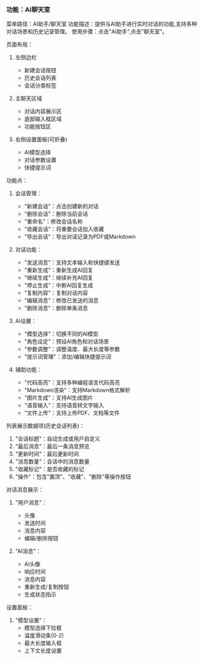 ### 功能：AI聊天室
菜单路径：AI助手/聊天室
功能描述：提供与AI助手进行实时对话的功能,支持多种对话场景和历史记录管理。
使用步骤：点击"AI助手",点击"聊天室"。

页面布局：
1. 左侧边栏
   - 新建会话按钮
   - 历史会话列表
   - 会话分类标签

2. 主聊天区域
   - 对话内容展示区
   - 底部输入框区域
   - 功能按钮区

3. 右侧设置面板(可折叠)
   - AI模型选择
   - 对话参数设置
   - 快捷提示词

功能点：
1. 会话管理：
   - "新建会话"：点击创建新的对话
   - "删除会话"：删除当前会话
   - "重命名"：修改会话名称
   - "收藏会话"：将重要会话加入收藏
   - "导出会话"：导出对话记录为PDF或Markdown

2. 对话功能：
   - "发送消息"：支持文本输入和快捷键发送
   - "重新生成"：重新生成AI回复
   - "继续生成"：继续补充AI回复
   - "停止生成"：中断AI回复生成
   - "复制内容"：复制对话内容
   - "编辑消息"：修改已发送的消息
   - "删除消息"：删除单条消息

3. AI设置：
   - "模型选择"：切换不同的AI模型
   - "角色设定"：预设AI角色和对话场景
   - "参数调整"：调整温度、最大长度等参数
   - "提示词管理"：添加/编辑快捷提示词

4. 辅助功能：
   - "代码高亮"：支持多种编程语言代码高亮
   - "Markdown渲染"：支持Markdown格式解析
   - "图片生成"：支持AI生成图片
   - "语音输入"：支持语音转文字输入
   - "文件上传"：支持上传PDF、文档等文件

列表展示数据项(历史会话列表)：
1. "会话标题"：自动生成或用户自定义
2. "最后消息"：最后一条消息预览
3. "更新时间"：最后更新时间
4. "消息数量"：会话中的消息数量
5. "收藏标记"：是否收藏的标记
6. "操作"：包含"置顶"、"收藏"、"删除"等操作按钮

对话消息展示：
1. "用户消息"：
   - 头像
   - 发送时间
   - 消息内容
   - 编辑/删除按钮
   
2. "AI消息"：
   - AI头像
   - 响应时间
   - 消息内容
   - 重新生成/复制按钮
   - 生成状态指示

设置面板：
1. "模型设置"：
   - 模型选择下拉框
   - 温度滑动条(0-2)
   - 最大长度输入框
   - 上下文长度设置

